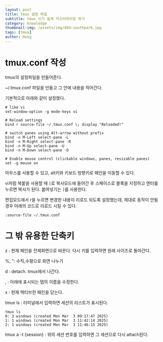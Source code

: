 ```yaml
---
layout: post
title: tmux 설정 파일
subtitle: tmux 쓰기 쉽게 커스터마이징 하기
category: knowledge
thumbnail-img: /assets/img/404-southpark.jpg
tags: [tmux]
author: Hong
---
```


# tmux.conf 작성
tmux의 설정파일을 만들어준다.

~/.tmux.conf 파일을 만들고 그 안에 내용을 적어간다.

기본적으로 아래와 같이 설정했다.
```
# like vi
set-window-option -g mode-keys vi

# Reload settings
bind r source-file ~/.tmux.conf \; display "Reloaded!"

# switch panes using Alt-arrow without prefix
bind -n M-Left select-pane -L
bind -n M-Right select-pane -R
bind -n M-Up select-pane -U
bind -n M-Down select-pane -D

# Enable mouse control (clickable windows, panes, resizable panes)
set -g mouse on
```
마우스를 사용할 수 있고, alt키와 키보드 방향키로 패인을 이동할 수 있다.

vi처럼 복붙을 사용할 때 `[`로 복사모드에 들어간 후 스페이스로 블록을 지정하고 엔터를 누르면 복사가 된다. 붙여넣기는 `]`를 사용한다.

편집모드에서 r을 누르면 변경한 내용이 리로드 되도록 설정했는데, 제대로 동작이 안될 경우 아래의 코드로 리로드 시킬 수 있다.

`:source-file ~/.tmux.conf `

# 그 밖 유용한 단축키
z : 현재 패인을 전체화면으로 바꾼다. 다시 키를 입력하면 원래 사이즈로 돌아간다.

%, ": 수직,수평으로 화면 나누기

d : detach. tmux에서 나간다.

, : 아래에 표시되는 탭의 이름을 수정한다.

x : 현재 액티브한 패인을 닫는다.

tmux ls : 터미널에서 입력하면 세션의 리스트가 표시된다.
```
tmux ls    
0: 3 windows (created Mon Mar  3 09:17:47 2025)
1: 1 windows (created Mon Mar  3 11:42:14 2025)
2: 1 windows (created Mon Mar  3 11:46:15 2025)

```

tmux a -t {session} : 위의 세션 번호를 입력하면 그 세션으로 다시 attach된다.